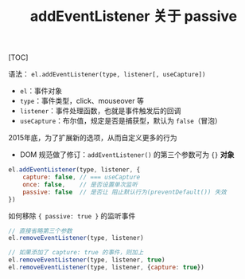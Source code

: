 ﻿---
title: addEventListener  关于 passive
---
[TOC]

语法： `el.addEventListener(type, listener[, useCapture])`

- `el`：事件对象
- `type`：事件类型，click、mouseover 等
- `listener`：事件处理函数，也就是事件触发后的回调
- `useCapture`：布尔值，规定是否是捕获型，默认为 `false`（冒泡）

2015年底，为了扩展新的选项，从而自定义更多的行为

- DOM 规范做了修订：`addEventListener()` 的第三个参数可为 `{}` **对象**
``` javascript
el.addEventListener(type, listener, {
    capture: false, // === useCapture
    once: false,    // 是否设置单次监听
    passive: false  // 是否让 阻止默认行为(preventDefault()) 失效
})
```
如何移除 `{ passive: true }` 的监听事件
``` javascript
// 直接省略第三个参数
el.removeEventListener(type, listener)

// 如果添加了 capture: true 的事件，则加上
el.removeEventListener(type, listener, true)
el.removeEventListener(type, listener, {capture: true})
```